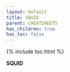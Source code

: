 ```yaml
---
layout: default
title: SQUID
parent: CHEATSHEETS
has_children: true
has_toc: false
---
```


{% include toc.html %}

**SQUID**